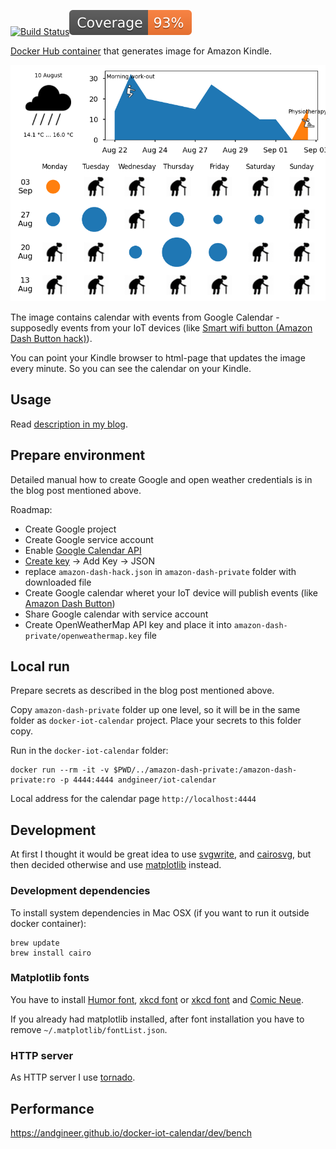 [![Build Status](https://github.com/andgineer/docker-iot-calendar/workflows/ci/badge.svg)](https://github.com/andgineer/docker-iot-calendar/actions)[![Coverage](https://raw.githubusercontent.com/andgineer/docker-iot-calendar/python-coverage-comment-action-data/badge.svg)](https://htmlpreview.github.io/?https://github.com/andgineer/docker-iot-calendar/blob/python-coverage-comment-action-data/htmlcov/index.html)

[Docker Hub container](https://hub.docker.com/r/andgineer/iot-calendar)
that generates image for Amazon Kindle.

![calendar](docs/include/calendar.png)

The image contains calendar with events from Google Calendar - supposedly events from your IoT devices
(like [Smart wifi button (Amazon Dash Button hack)](https://sorokin.engineer/posts/en/amazon_dash_button_hack.html)).

You can point your Kindle browser to html-page that updates the image every minute.
So you can see the calendar on your Kindle.

## Usage
Read [description in my blog](https://sorokin.engineer/posts/en/iot_calendar_synology.html).

## Prepare environment
Detailed manual how to create Google and open weather credentials is in the blog post mentioned above.

Roadmap:
* Create Google project
* Create Google service account
* Enable [Google Calendar API](https://console.cloud.google.com/apis/api/calendar-json.googleapis.com/metrics)
* [Create key](https://console.cloud.google.com/iam-admin/serviceaccounts/details/110121235683045242579;edit=true/keys) -> Add Key -> JSON
* replace `amazon-dash-hack.json` in `amazon-dash-private` folder with downloaded file
* Create Google calendar wheret your IoT device will publish events (like [Amazon Dash Button](https://sorokin.engineer/posts/en/amazon_dash_button_hack.html))
* Share Google calendar with service account
* Create OpenWeatherMap API key and place it into `amazon-dash-private/openweathermap.key` file


## Local run

Prepare secrets as described in the blog post mentioned above.

Copy `amazon-dash-private` folder up one level, so it will be in the same folder as `docker-iot-calendar` project.
Place your secrets to this folder copy.

Run in the `docker-iot-calendar` folder:
```
docker run --rm -it -v $PWD/../amazon-dash-private:/amazon-dash-private:ro -p 4444:4444 andgineer/iot-calendar
```

Local address for the calendar page `http://localhost:4444`

## Development

At first I thought it would be great idea to use
[svgwrite](http://svgwrite.readthedocs.io/en/master/attributes/presentation.html),
and [cairosvg](http://cairosvg.org/documentation/), but then decided otherwise
and use [matplotlib](http://matplotlib.org) instead.

### Development dependencies

To install system dependencies in Mac OSX (if you want to run it outside docker container):
```
brew update
brew install cairo
```

### Matplotlib fonts

You have to install [Humor font](http://antiyawn.com/uploads/humorsans.html),
[xkcd font](https://github.com/ipython/xkcd-font) or [xkcd font](https://github.com/andgineer/docker-matplotlib/blob/master/xkcd.otf)
and [Comic Neue](https://fonts.google.com/specimen/Comic+Neue).

If you already had matplotlib installed, after font installation you have to remove `~/.matplotlib/fontList.json`.

### HTTP server
As HTTP server I use [tornado](http://www.tornadoweb.org/en/stable/).

## Performance

https://andgineer.github.io/docker-iot-calendar/dev/bench
